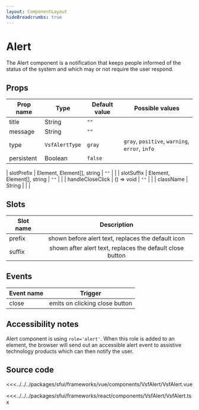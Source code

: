 ```yaml
---
layout: ComponentLayout
hideBreadcrumbs: true
---
```

# Alert

The Alert component is a notification that keeps people informed of the status of the system and which may or not require the user respond.

<Generate />

## Props

| Prop name             | Type                       | Default value | Possible values                        |
|-----------------------|----------------------------|---------------|----------------------------------------|
| title                | String                     | `""`            |                                        |
| message           | String                     | `""`            |                                        |
| type                  | `VsfAlertType`        | `gray`        | `gray`, `positive`, `warning`, `error`, `info` |
| persistent            | Boolean                    | `false`       |                                        |
<!-- react -->
| slotPrefix              | Element, Element[], string | `""`            |                                        |
| slotSuffix            | Element, Element[], string | `""`            |                                        |
| handleCloseClick      | () => void                 | `""`            |                                        |
| className             | String                     |                 |                                         |

<!-- end react -->

<!-- vue -->
## Slots

| Slot name |                        Description                        |
| --------- | :-------------------------------------------------------: |
| prefix    |    shown before alert text, replaces the default icon     |
| suffix    | shown after alert text, replaces the default close button |

## Events

| Event name |            Trigger             |
| ---------- | :----------------------------: |
| close      | emits on clicking close button |

<!-- end vue -->
## Accessibility notes

Alert component is using `role='alert'`. When this role is added to an element, the browser will send out an accessible alert event to assistive technology products which can then notify the user.

## Source code

<!-- vue -->
<<<../../../packages/sfui/frameworks/vue/components/VsfAlert/VsfAlert.vue
<!-- end vue -->
<!-- react -->
<<<../../../packages/sfui/frameworks/react/components/VsfAlert/VsfAlert.tsx
<!-- end react -->
